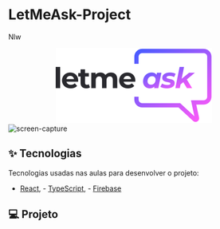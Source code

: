 # LetMeAsk-Project
Nlw 
<div align="center" > 
<img src="/src/assets/images/logo.svg" alt="Letmeasklogo" style="max-width:100%;">
    
</div>
<div>
<img src="/src/assets/images/nlw.gif" alt="screen-capture" style="max-width:100%;">
</div>

<p align="center">
  

## ✨ Tecnologias

Tecnologias usadas nas aulas para desenvolver o projeto:

- [React](https://reactjs.org), - [TypeScript](https://www.typescriptlang.org/), - [Firebase](https://firebase.google.com/)



## 💻 Projeto

